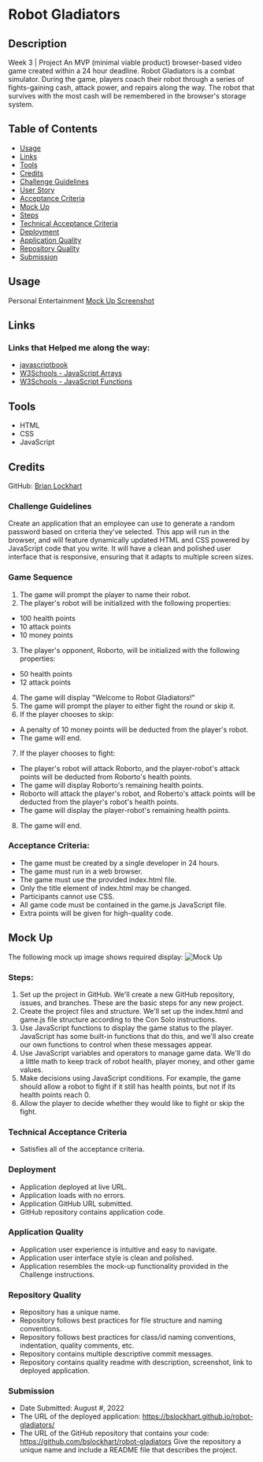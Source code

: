 # Robot Gladiators

## Description
Week 3 | Project
An MVP (minimal viable product) browser-based video game created within a 24 hour deadline. Robot Gladiators is a combat simulator. During the game, players coach their robot through a series of fights-gaining cash, attack power, and repairs along the way. The robot that survives with the most cash will be remembered in the browser's storage system.

## Table of Contents
* [Usage](#usage)
* [Links](#links)
* [Tools](#tools)
* [Credits](#credits)
* [Challenge Guidelines](#challenge-guidelines)
* [User Story](#User-Story)
* [Acceptance Criteria](#Acceptance-Criteria)
* [Mock Up](#Mock-Up)
* [Steps](#Steps)
* [Technical Acceptance Criteria](#Technical-Acceptance-Criteria)
* [Deployment](#Deployment)
* [Application Quality](#Application-Quality)
* [Repository Quality](#Repository-Quality)
* [Submission](#Submission)

## Usage
Personal Entertainment
[Mock Up Screenshot](/assets/images/mock-up.png)

## Links
### Links that Helped me along the way:
* [javascriptbook](https://javascriptbook.com/code/) 
* [W3Schools - JavaScript Arrays](https://www.w3schools.com/js/js_arrays.asp)
* [W3Schools - JavaScript Functions](https://www.w3schools.com/js/js_functions.asp)

## Tools
* HTML
* CSS
* JavaScript

## Credits
GitHub: [Brian Lockhart](https://github.com/bslockhart)

### Challenge Guidelines
Create an application that an employee can use to generate a random password based on criteria they’ve selected. This app will run in the browser, and will feature dynamically updated HTML and CSS powered by JavaScript code that you write. It will have a clean and polished user interface that is responsive, ensuring that it adapts to multiple screen sizes. 

### Game Sequence
1. The game will prompt the player to name their robot.
2. The player's robot will be initialized with the following properties:
* 100 health points
* 10 attack points
* 10 money points
3. The player's opponent, Roborto, will be initialized with the following properties:
* 50 health points
* 12 attack points
4. The game will display "Welcome to Robot Gladiators!"
5. The game will prompt the player to either fight the round or skip it.
6. If the player chooses to skip:
* A penalty of 10 money points will be deducted from the player's robot.
* The game will end.
7. If the player chooses to fight:
* The player's robot will attack Roborto, and the player-robot's attack points will be deducted from Roborto's health points.
* The game will display Roborto's remaining health points.
* Roborto will attack the player's robot, and Roberto's attack points will be deducted from the player's robot's health points.
* The game will display the player-robot's remaining health points.
8. The game will end.

### Acceptance Criteria:
* The game must be created by a single developer in 24 hours.
* The game must run in a web browser.
* The game must use the provided index.html file.
* Only the title element of index.html may be changed.
* Participants cannot use CSS.
* All game code must be contained in the game.js JavaScript file.
* Extra points will be given for high-quality code.

## Mock Up
The following mock up image shows required display:
![Mock Up](/images/mock-up.png)

### Steps:
1. Set up the project in GitHub. We'll create a new GitHub repository, issues, and branches. These are the basic steps for any new project.
2. Create the project files and structure. We'll set up the index.html and game.js file structure according to the Con Solo instructions.
3. Use JavaScript functions to display the game status to the player. JavaScript has some built-in functions that do this, and we'll also create our own functions to control when these messages appear.
4. Use JavaScript variables and operators to manage game data. We'll do a little math to keep track of robot health, player money, and other game values.
5. Make decisions using JavaScript conditions. For example, the game should allow a robot to fight if it still has health points, but not if its health points reach 0.
6. Allow the player to decide whether they would like to fight or skip the fight.

### Technical Acceptance Criteria
* Satisfies all of the acceptance criteria.

### Deployment
* Application deployed at live URL.
* Application loads with no errors.
* Application GitHub URL submitted.
* GitHub repository contains application code.

### Application Quality
* Application user experience is intuitive and easy to navigate.
* Application user interface style is clean and polished.
* Application resembles the mock-up functionality provided in the Challenge instructions.

### Repository Quality
* Repository has a unique name.
* Repository follows best practices for file structure and naming conventions.
* Repository follows best practices for class/id naming conventions, indentation, quality comments, etc.
* Repository contains multiple descriptive commit messages.
* Repository contains quality readme with description, screenshot, link to deployed application.

### Submission
* Date Submitted: August #, 2022
* The URL of the deployed application: https://bslockhart.github.io/robot-gladiators/
* The URL of the GitHub repository that contains your code: https://github.com/bslockhart/robot-gladiators
Give the repository a unique name and include a README file that describes the project. 